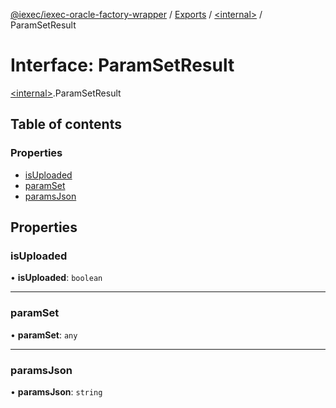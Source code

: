 [@iexec/iexec-oracle-factory-wrapper](../README.md) / [Exports](../modules.md) / [\<internal\>](../modules/internal_.md) / ParamSetResult

# Interface: ParamSetResult

[\<internal\>](../modules/internal_.md).ParamSetResult

## Table of contents

### Properties

- [isUploaded](internal_.ParamSetResult.md#isuploaded)
- [paramSet](internal_.ParamSetResult.md#paramset)
- [paramsJson](internal_.ParamSetResult.md#paramsjson)

## Properties

### isUploaded

• **isUploaded**: `boolean`

___

### paramSet

• **paramSet**: `any`

___

### paramsJson

• **paramsJson**: `string`
